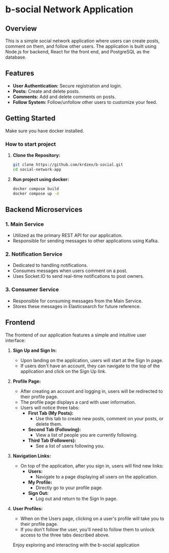 # b-social Network Application

## Overview

This is a simple social network application where users can create posts, comment on them, and follow other users. The application is built using Node.js for backend, React for the front end, and PostgreSQL as the database.

## Features

- **User Authentication:** Secure registration and login.
- **Posts:** Create and delete posts.
- **Comments:** Add and delete comments on posts.
- **Follow System:** Follow/unfollow other users to customize your feed.

## Getting Started

Make sure you have docker installed.

### How to start project

1. **Clone the Repository:**
   ```bash
   git clone https://github.com/krdzex/b-social.git
   cd social-network-app

2. **Run project using docker:**
   ```bash
   docker compose build
   docker compose up -d

## Backend Microservices

### 1. Main Service

- Utilized as the primary REST API for our application.
- Responsible for sending messages to other applications using Kafka.

### 2. Notification Service

- Dedicated to handling notifications.
- Consumes messages when users comment on a post.
- Uses Socket.IO to send real-time notifications to post owners.

### 3. Consumer Service

- Responsible for consuming messages from the Main Service.
- Stores these messages in Elasticsearch for future reference.

## Frontend

The frontend of our application features a simple and intuitive user interface:

1. **Sign Up and Sign In:**
   - Upon landing on the application, users will start at the Sign In page.
   - If users don't have an account, they can navigate to the top of the application and click on the Sign Up link.

2. **Profile Page:**
   - After creating an account and logging in, users will be redirected to their profile page.
   - The profile page displays a card with user information.
   - Users will notice three tabs:
     - **First Tab (My Posts):**
       - Use this tab to create new posts, comment on your posts, or delete them.
     - **Second Tab (Following):**
       - View a list of people you are currently following.
     - **Third Tab (Followers):**
       - See a list of users following you.

3. **Navigation Links:**
   - On top of the application, after you sign in, users will find new links:
     - **Users:**
       - Navigate to a page displaying all users on the application.
     - **My Profile:**
       - Directly go to your profile page.
     - **Sign Out:**
       - Log out and return to the Sign In page.

4. **User Profiles:**
   - When on the Users page, clicking on a user's profile will take you to their profile page.
   - If you don't follow the user, you'll need to follow them to unlock access to the three tabs described above.
  
   Enjoy exploring and interacting with the b-social application
